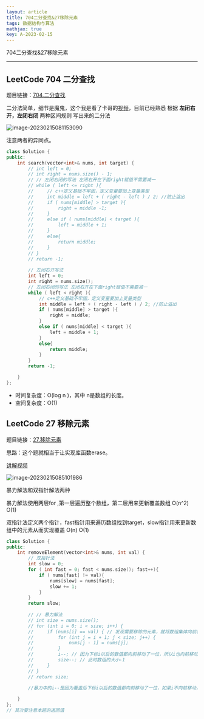 ```yaml
---
layout: article
title: 704二分查找&27移除元素
tags: 数据结构与算法
mathjax: true
key: A-2023-02-15
---
```


704二分查找&27移除元素

<!--more-->

***

## LeetCode 704 二分查找

题目链接：[704.二分查找](https://leetcode.cn/problems/binary-search/)

二分法简单，细节是魔鬼，这个我是看了卡哥的[视频](https://www.bilibili.com/video/BV1fA4y1o715)，目前已经熟悉 根据 **左闭右开，左闭右闭** 两种区间规则 写出来的二分法

![image-20230215081153090](https://vicent-picture-for-typora.oss-cn-beijing.aliyuncs.com/img_for_typora/image-20230215081153090.png)

注意两者的异同点。

```c++
class Solution {
public:
    int search(vector<int>& nums, int target) {
        // int left = 0;
        // int right = nums.size() - 1;
        // // 左闭右闭的写法 左闭右开在下面right赋值不需要减一
        // while ( left <= right ){
        //     // c++定义基础不牢固，定义变量要加上变量类型
        //     int middle = left + ( right - left ) / 2; //防止溢出
        //     if ( nums[middle] > target ){
        //         right = middle -1;
        //     }
        //     else if ( nums[middle] < target ){
        //         left = middle + 1;
        //     }
        //     else{
        //         return middle;
        //     }
        // }
        // return -1;
        
        // 左闭右开写法
        int left = 0;
        int right = nums.size();
        // 左闭右闭的写法 左闭右开在下面right赋值不需要减一
        while ( left < right ){
            // c++定义基础不牢固，定义变量要加上变量类型
            int middle = left + ( right - left ) / 2; //防止溢出
            if ( nums[middle] > target ){
                right = middle;
            }
            else if ( nums[middle] < target ){
                left = middle + 1;
            }
            else{
                return middle;
            }
        }
        return -1;

    }
};
```

- 时间复杂度：O(log n )，其中 n是数组的长度。
- 空间复杂度：O(1)

## LeetCode 27 移除元素

题目链接：[27.移除元素](https://leetcode.cn/problems/remove-element/)

思路：这个题就相当于让实现库函数erase。

[讲解视频](https://www.bilibili.com/video/BV12A4y1Z7LP/?spm_id_from=333.788&vd_source=216422f9c92c0e837a651f3b47974a0c)

![image-20230215085101986](https://vicent-picture-for-typora.oss-cn-beijing.aliyuncs.com/img_for_typora/image-20230215085101986.png)

暴力解法和双指针解法两种

暴力解法使用两层for ,第一层遍历整个数组，第二层用来更新覆盖数组 O(n^2) O(1)

双指针法定义两个指针，fast指针用来遍历数组找到target，slow指针用来更新数组中的元素从而实现覆盖 O(n) O(1)

```c++
class Solution {
public:
    int removeElement(vector<int>& nums, int val) {
        // 双指针法
        int slow = 0;
        for ( int fast = 0; fast < nums.size(); fast++){
            if ( nums[fast] != val){
                nums[slow] = nums[fast];
                slow += 1;
            }
        }
        return slow;
        
        // // 暴力解法
        // int size = nums.size();
        // for (int i = 0; i < size; i++) {
        //     if (nums[i] == val) { // 发现需要移除的元素，就将数组集体向前移动一位
        //         for (int j = i + 1; j < size; j++) {
        //             nums[j - 1] = nums[j];
        //         }
        //         i--; // 因为下标i以后的数值都向前移动了一位，所以i也向前移动一位
        //         size--; // 此时数组的大小-1
        //     }
        // }
        // return size;
        
        //暴力中的i--是因为覆盖后下标i以后的数值都向前移动了一位，如果i不向前移动，就会导致无法删除两个相邻的val eg:[1,2,2,3,4] 2

    }
};
// 其次要注意本题的返回值
```